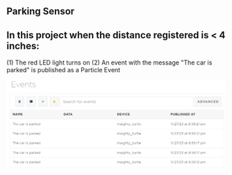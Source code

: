 ## Parking Sensor

## In this project when the distance registered is < 4 inches: 

(1) The red LED light turns on
(2) An event with the message "The car is parked" is published as a Particle Event


![Sensor](./images/ParkingSensor.PNG)
